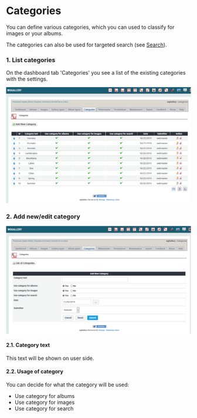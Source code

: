 # Categories

You can define various categories, which you can used to classify for images or your albums.

The categories can also be used for targeted search \(see [Search](../the-user-side/search.md)\).

### 1. List categories

On the dashboard tab 'Categories' you see a list of the existing categories with the settings.

![](../../.gitbook/assets/categories1.png)

### 2. Add new/edit category

![](../../.gitbook/assets/categories2.png)

#### 2.1. Category text

This text will be shown on user side.

#### 2.2. Usage of category

You can decide for what the category will be used:

* Use category for albums
* Use category for images
* Use category for search

